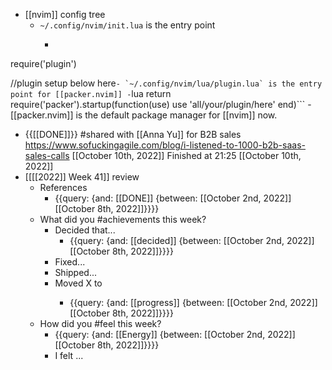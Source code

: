 - [[nvim]] config tree
    - `~/.config/nvim/init.lua` is the entry point
        - ```javascript
require('plugin')

//plugin setup below here```
    - `~/.config/nvim/lua/plugin.lua` is the entry point for [[packer.nvim]]
        - ```lua
return require('packer').startup(function(use)
    use 'all/your/plugin/here'
  end)```
    - [[packer.nvim]] is the default package manager for [[nvim]] now.
- {{[[DONE]]}}  #shared with [[Anna Yu]] for B2B sales https://www.sofuckingagile.com/blog/i-listened-to-1000-b2b-saas-sales-calls [[October 10th, 2022]] Finished at 21:25 [[October 10th, 2022]]
- [[[[2022]] Week 41]] review
    - References
        - {{query: {and: [[DONE]] {between: [[October 2nd, 2022]] [[October 8th, 2022]]}}}}
    - What did you #achievements this week?
        - Decided that...
            - {{query: {and: [[decided]] {between: [[October 2nd, 2022]] [[October 8th, 2022]]}}}}
        - Fixed...
        - Shipped...
        - Moved X to <next step>
            - {{query: {and: [[progress]] {between: [[October 2nd, 2022]] [[October 8th, 2022]]}}}}
    - How did you #feel this week?
        - {{query: {and: [[Energy]] {between: [[October 2nd, 2022]] [[October 8th, 2022]]}}}}
        - I felt ...

